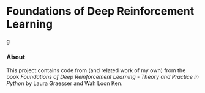 # Foundations of Deep Reinforcement Learning #
g
### About ##

This project contains code from (and related work of my own) from the book *Foundations of Deep Reinforcement Learning - Theory and Practice in Python* by Laura Graesser and Wah Loon Ken.


